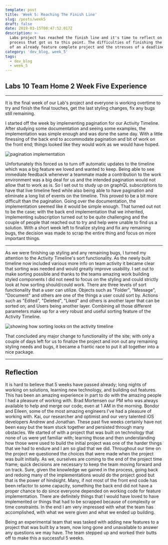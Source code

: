```yaml
---
template: post
title: 'Week 5: Reaching The Finish Line'
slug: /posts/week5
draft: false
date: 2019-03-15T00:47:52.017Z
description: >-
  Labs project has reached the finish line and it's time to reflect on the
  process that got us to this point. The difficulties of finishing the last 10%
  of an already feature complete project and the stresses of a deadline.
category: 'dev_blog, week_5'
tags:
  - dev_blog
  - week_5
---
```

## Labs 10 Team Home 2 Week Five Experience

- - -

It is the final week of our Lab's project and everyone is working overtime to try and finish the final touches, get the last styling changes, fix any bugs still remaining. 

I started off the week by implementing pagination for our Activity Timeline. After studying some documentation and seeing some examples, the implementation was simple enough and was done the same day. With a little finessing of the back end to accommodate pagination and bit of work on the front end; things looked like they would work as we would have hoped.

![pagination implementation](/media/pagination.png "front end implementation of pagination ")

Unfortunately  this forced us to turn off automatic updates to the timeline which was a big feature we loved and wanted to keep. Being able to see immediate feedback whenever a teammate made a contribution to the work environment was a big deal for us and the intended pagination would not allow that to work as is. So I set out to study up on graphQL subscriptions to have that live timeline feed while also being able to have pagination and eliminate a long list of events on the timeline. This proved to be a bit more difficult than the pagination. Going over the documentation, the implementation seemed like it would be simple enough. That turned out not to be the case; with the back end implementation that we inherited, implementing subscription turned out to be quite challenging and the couple of people that reached out to try and help were unable to find us a solution. With a short week left to finalize styling and fix any remaining bugs, the decision was made to scrap the entire thing and focus on more important things.

- - -

As we were finishing up styling and any remaining bugs, I turned my attention to the Activity Timeline's sort functionality. As the newly built timeline now included various more info on team activity it became clear that sorting was needed and would greatly improve usability. I set out to make sorting possible and thanks to the teams amazing work building styled components I did not need to focus on the styling and could strictly look at how sorting should/could work. There are three levels of sort functionality that a user can utilize. Objects such as "Folder", "Message", "Document" and others are one of the things a user could sort by. Actions such as "Edited", "Deleted", "Liked" and others is another layer that can be sorted on; and Users being another layer. Combining all those different parameters make up for a very robust and useful sorting feature of the Activity Timeline.

![showing how sorting looks on the activity timeline](/media/sortingactivities.png "Activity Timeline Sorting")

That concluded any major change to functionality of the site; with only a couple of days left for us to finalize the project and iron out any remaining styling needs and bugs, it became a frantic race to put it all together into a nice package.

- - -

## Reflection

It is hard to believe that 5 weeks have passed already; long nights of working on solutions, learning new technology, and building out features. This has been an amazing experience in part to do with the amazing people I had a pleasure of working with. Brad Mortensen our PM who was always available to help and merge our code; even at 1 AM in the morning. Bondor and Eileen, some of the most amazing engineers I've had a pleasure of working with. Kai, our researcher and optimist and our very talented iOS developers Andrew and Jonathan. These past five weeks certainly have not been easy but the team stuck together and persisted through many obstacles. We started of with a project that was built on technology that none of us were yet familiar with; learning those and then understanding how those were used to build the initial project was one of the harder things that we had to endure and I am so glad that we did. Throughout our time on the project we questioned the choices that were made when the project was built initially. As we, ourselves are coming to the end of the project time frame; quick decisions are necessary to keep the team moving forward and on track. Sure, given the knowledge we gained in the process, going back and redoing many of the implementations would do the project good but that is the power of hindsight. Many, if not most of the front end code has been refactor to some capacity, something the back end did not have a proper chance to do since everyone depended on working code for feature implementation. There are definitely things that I would have loved to have implemented or things that had to be scrapped because of complexity or time constraints. In the end I am very impressed with what the team has accomplished, with what we were given and what  we ended up building.

Being an experimental team that was tasked with adding new features to a project that was built by a team, now long gone and unavailable to answer any questions we may have. The team stepped up and worked their butts off to make this a successful 5 weeks.
